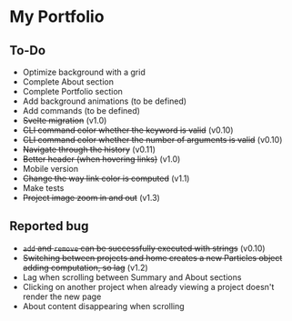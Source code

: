 # My Portfolio

## To-Do

-   Optimize background with a grid
-   Complete About section
-   Complete Portfolio section
-   Add background animations (to be defined)
-   Add commands (to be defined)
-   ~~Svelte migration~~ (v1.0)
-   ~~CLI command color whether the keyword is valid~~ (v0.10)
-   ~~CLI command color whether the number of arguments is valid~~ (v0.10)
-   ~~Navigate through the history~~ (v0.11)
-   ~~Better header (when hovering links)~~ (v1.0)
-   Mobile version
-   ~~Change the way link color is computed~~ (v1.1)
-   Make tests
-	~~Project image zoom in and out~~ (v1.3)

## Reported bug

-   ~~`add` and `remove` can be successfully executed with strings~~ (v0.10)
-   ~~Switching between projects and home creates a new Particles object adding computation, so lag~~ (v1.2)
-	Lag when scrolling between Summary and About sections
-   Clicking on another project when already viewing a project doesn't render the new page
-	About content disappearing when scrolling
